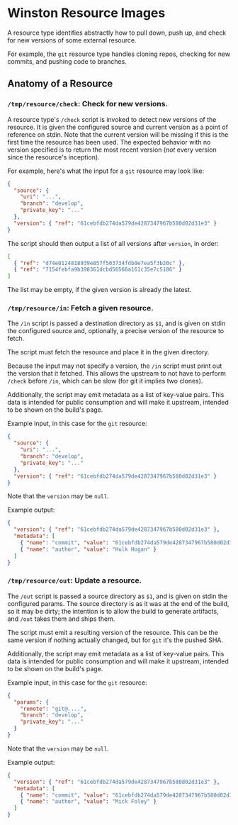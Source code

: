 # Winston Resource Images

A resource type identifies abstractly how to pull down, push up, and check for
new versions of some external resource.

For example, the `git` resource type handles cloning repos, checking for new
commits, and pushing code to branches.

## Anatomy of a Resource

### `/tmp/resource/check`: Check for new versions.

A resource type's `/check` script is invoked to detect new versions of the
resource. It is given the configured source and current version as a point of
reference on stdin. Note that the current version will be missing if this is
the first time the resource has been used. The expected behavior with no
version specified is to return the most recent version (*not* every version
since the resource's inception).

For example, here's what the input for a `git` resource may look like:

```json
{
  "source": {
    "uri": "...",
    "branch": "develop",
    "private_key": "..."
  },
  "version": { "ref": "61cebfdb274da579de4287347967b580d02d31e3" }
}
```

The script should then output a list of all versions after `version`, in order:

```json
[
  { "ref": "d74e0124818939e857f503734fdb0e7ea5f3b20c" },
  { "ref": "7154febfa9b398361dcbd56566a161c35e7c5186" }
]
```

The list may be empty, if the given version is already the latest.

### `/tmp/resource/in`: Fetch a given resource.

The `/in` script is passed a destination directory as `$1`, and is given on
stdin the configured source and, optionally, a precise version of the resource
to fetch.

The script must fetch the resource and place it in the given directory.

Because the input may not specify a version, the `/in` script must print out
the version that it fetched. This allows the upstream to not have to perform
`/check` before `/in`, which can be slow (for git it implies two clones).

Additionally, the script may emit metadata as a list of key-value pairs. This
data is intended for public consumption and will make it upstream, intended to
be shown on the build's page.

Example input, in this case for the `git` resource:

```json
{
  "source": {
    "uri": "...",
    "branch": "develop",
    "private_key": "..."
  },
  "version": { "ref": "61cebfdb274da579de4287347967b580d02d31e3" }
}
```

Note that the `version` may be `null`.

Example output:

```json
{
  "version": { "ref": "61cebfdb274da579de4287347967b580d02d31e3" },
  "metadata": [
    { "name": "commit", "value": "61cebfdb274da579de4287347967b580d02d31e3" },
    { "name": "author", "value": "Hulk Hogan" }
  ]
}
```

### `/tmp/resource/out`: Update a resource.

The `/out` script is passed a source directory as `$1`, and is given on stdin
the configured params. The source directory is as it was at the end of the
build, so it may be dirty; the intention is to allow the build to generate
artifacts, and `/out` takes them and ships them.

The script must emit a resulting version of the resource. This can be the same
version if nothing actually changed, but for `git` it's the pushed SHA.

Additionally, the script may emit metadata as a list of key-value pairs. This
data is intended for public consumption and will make it upstream, intended to
be shown on the build's page.

Example input, in this case for the `git` resource:

```json
{
  "params": {
    "remote": "git@....",
    "branch": "develop",
    "private_key": "..."
  }
}
```

Note that the `version` may be `null`.

Example output:

```json
{
  "version": { "ref": "61cebfdb274da579de4287347967b580d02d31e3" },
  "metadata": [
    { "name": "commit", "value": "61cebfdb274da579de4287347967b580d02d31e3" },
    { "name": "author", "value": "Mick Foley" }
  ]
}
```
